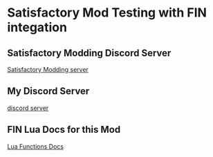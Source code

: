 # Satisfactory Mod Testing with FIN integation

## Satisfactory Modding Discord Server
[Satisfactory Modding server](https://discord.gg/QzcG9nX)

## My Discord Server
[discord server](https://discord.gg/mZRpZTb) 


## FIN Lua Docs for this Mod
[Lua Functions Docs](docs.md)
